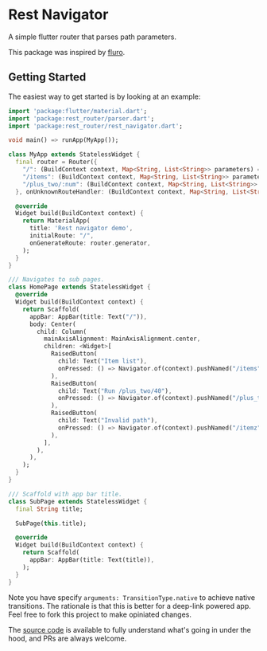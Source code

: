 # Rest Navigator

A simple flutter router that parses path parameters.

This package was inspired by [fluro](https://github.com/theyakka/fluro).

## Getting Started

The easiest way to get started is by looking at an example:

```dart
import 'package:flutter/material.dart';
import 'package:rest_router/parser.dart';
import 'package:rest_router/rest_navigator.dart';

void main() => runApp(MyApp());

class MyApp extends StatelessWidget {
  final router = Router({
    "/": (BuildContext context, Map<String, List<String>> parameters) => HomePage(),
    "/items": (BuildContext context, Map<String, List<String>> parameters) => SubPage("path is /items"),
    "/plus_two/:num": (BuildContext context, Map<String, List<String>> parameters) => SubPage("sum is ${int.parse(parameters["num"]?.first) + 2}"),
  }, onUnknownRouteHandler: (BuildContext context, Map<String, List<String>> parameters) => SubPage("${parameters[urlPathKey]?.first} is 404"));

  @override
  Widget build(BuildContext context) {
    return MaterialApp(
      title: 'Rest navigator demo',
      initialRoute: "/",
      onGenerateRoute: router.generator,
    );
  }
}

/// Navigates to sub pages.
class HomePage extends StatelessWidget {
  @override
  Widget build(BuildContext context) {
    return Scaffold(
      appBar: AppBar(title: Text("/")),
      body: Center(
        child: Column(
          mainAxisAlignment: MainAxisAlignment.center,
          children: <Widget>[
            RaisedButton(
              child: Text("Item list"),
              onPressed: () => Navigator.of(context).pushNamed("/items", arguments: TransitionType.native),
            ),
            RaisedButton(
              child: Text("Run /plus_two/40"),
              onPressed: () => Navigator.of(context).pushNamed("/plus_two/40", arguments: TransitionType.native),
            ),
            RaisedButton(
              child: Text("Invalid path"),
              onPressed: () => Navigator.of(context).pushNamed("/itemz"), // Defaults to instant transition
            ),
          ],
        ),
      ),
    );
  }
}

/// Scaffold with app bar title.
class SubPage extends StatelessWidget {
  final String title;

  SubPage(this.title);

  @override
  Widget build(BuildContext context) {
    return Scaffold(
      appBar: AppBar(title: Text(title)),
    );
  }
}
```


Note you have specify `arguments: TransitionType.native` to achieve native transitions. The rationale is that this is better for a deep-link powered app. Feel free to fork this project to make opiniated changes.

The [source code](https://github.com/Dennis-Krasnov/Flutter-Rest-Router) is available to fully understand what's going in under the hood, and PRs are always welcome.